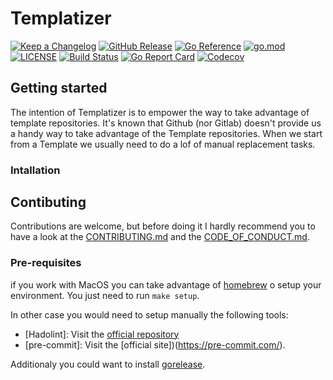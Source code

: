 # Templatizer

[![Keep a Changelog](https://img.shields.io/badge/changelog-Keep%20a%20Changelog-%23E05735)](CHANGELOG.md)
[![GitHub Release](https://img.shields.io/github/v/release/wesovilabs/templatizer)](https://github.com/wesovilabs/templatizer/releases)
[![Go Reference](https://pkg.go.dev/badge/github.com/wesovilabs/templatizer.svg)](https://pkg.go.dev/github.com/wesovilabs/templatizer)
[![go.mod](https://img.shields.io/github/go-mod/go-version/wesovilabs/templatizer)](go.mod)
[![LICENSE](https://img.shields.io/github/license/wesovilabs/templatizer)](LICENSE)
[![Build Status](https://img.shields.io/github/workflow/status/wesovilabs/templatizer/build)](https://github.com/wesovilabs/templatizer/actions?query=workflow%3Abuild+branch%3Amain)
[![Go Report Card](https://goreportcard.com/badge/github.com/wesovilabs/templatizer)](https://goreportcard.com/report/github.com/wesovilabs/templatizer)
[![Codecov](https://codecov.io/gh/wesovilabs/templatizer/branch/main/graph/badge.svg)](https://codecov.io/gh/wesovilabs/templatizer)


## Getting started

The intention of Templatizer is to empower the way to take advantage of template repositories. It's known that Github (nor Gitlab) doesn't provide us a handy way to take advantage of the Template repositories. When we start from a Template we usually need to do a lof of manual replacement tasks.

### Intallation

###

## Contibuting

Contributions are welcome, but before doing it I hardly recommend you to have a look at the [CONTRIBUTING.md](CONTRIBUTING.md) and the [CODE_OF_CONDUCT.md](CODE_OF_CONDUCT.md).

### Pre-requisites

if you work with MacOS you can take advantage of [homebrew](https://brew.sh/index_es) o setup your environment. You just need to run `make setup`.

In other case you would need to setup manually the following tools:

- [Hadolint]: Visit the [official repository](https://github.com/hadolint/hadolint)
- [pre-commit]: Visit the [official site])(https://pre-commit.com/).

Additionaly you could want to install  [gorelease](https://goreleaser.com/).
